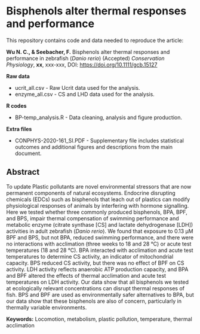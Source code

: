 # Bisphenols alter thermal responses and performance 

This repository contains code and data needed to reproduce the article:

**Wu N. C., & Seebacher, F.** Bisphenols alter thermal responses and performance in zebrafish (*Danio rerio*) (Accepted) *Conservation Physiology*, **xx**, xxx-xxx, DOI: https://doi.org/10.1111/gcb.15127

**Raw data**
- ucrit_all.csv  - Raw Ucrit data used for the analysis.
- enzyme_all.csv - CS and LHD data used for the analysis.

**R codes**
- BP-temp_analysis.R - Data cleaning, analysis and figure production.

**Extra files**
- CONPHYS-2020-161_SI.PDF - Supplementary file includes statistical outcomes and additional figures and descriptions from the main document.

## Abstract
To update
Plastic pollutants are novel environmental stressors that are now permanent components of natural ecosystems. Endocrine disrupting chemicals (EDCs) such as bisphenols that leach out of plastics can modify physiological responses of animals by interfering with hormone signalling. Here we tested whether three commonly produced bisphenols, BPA, BPF, and BPS, impair thermal compensation of swimming performance and metabolic enzyme (citrate synthase [CS] and lactate dehydrogenase [LDH]) activities in adult zebrafish (*Danio rerio*). We found that exposure to 0.13 µM BPF and BPS, but not BPA, reduced swimming performance, and there were no interactions with acclimation (three weeks to 18 and 28 °C) or acute test temperatures (18 and 28 °C). BPA interacted with acclimation and acute test temperatures to determine CS activity, an indicator of mitochondrial capacity. BPS reduced CS activity, but there was no effect of BPF on CS activity. LDH activity reflects anaerobic ATP production capacity, and BPA and BPF altered the effects of thermal acclimation and acute test temperatures on LDH activity. Our data show that all bisphenols we tested at ecologically relevant concentrations can disrupt thermal responses of fish. BPS and BPF are used as environmentally safer alternatives to BPA, but our data show that these bisphenols are also of concern, particularly in thermally variable environments.

**Keywords:** Locomotion, metabolism, plastic pollution, temperature, thermal acclimation
